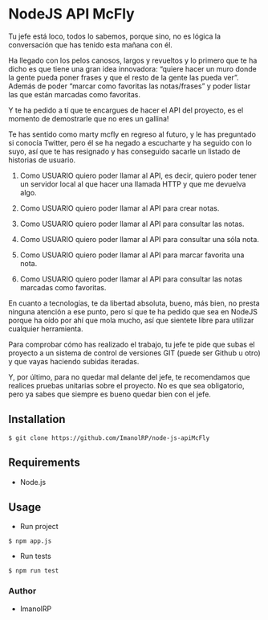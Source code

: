 # NodeJS API McFly 

Tu jefe está loco, todos lo sabemos, porque sino, no es lógica la conversación que has tenido esta mañana con él.

Ha llegado con los pelos canosos, largos y revueltos y lo primero que te ha dicho es que tiene una gran idea innovadora: “quiere hacer un muro donde la gente pueda poner frases y que el resto de la gente las pueda ver”. Además de poder “marcar como favoritas las notas/frases” y poder listar las que están marcadas como favoritas.

Y te ha pedido a tí que te encargues de hacer el API del proyecto, es el momento de demostrarle que no eres un gallina!

Te has sentido como marty mcfly en regreso al futuro, y le has preguntado si conocía Twitter, pero él se ha negado a escucharte y ha seguido con lo suyo, así que te has resignado y has conseguido sacarle un listado de historias de usuario.

1. Como USUARIO quiero poder llamar al API, es decir, quiero poder tener un servidor local al que hacer una llamada HTTP y que me devuelva algo.

2. Como USUARIO quiero poder llamar al API para crear notas.

3. Como USUARIO quiero poder llamar al API para consultar las notas.

4. Como USUARIO quiero poder llamar al API para consultar una sóla nota.

5. Como USUARIO quiero poder llamar al API para marcar favorita una nota.

6. Como USUARIO quiero poder llamar al API para consultar las notas marcadas como favoritas.

En cuanto a tecnologías, te da libertad absoluta, bueno, más bien, no presta ninguna atención a ese punto, pero sí que te ha pedido que sea en NodeJS porque ha oído por ahí que mola mucho, así que sientete libre para utilizar cualquier herramienta.

Para comprobar cómo has realizado el trabajo, tu jefe te pide que subas el proyecto a un sistema de control de versiones GIT (puede ser Github u otro) y que vayas haciendo subidas iteradas.

Y, por último, para no quedar mal delante del jefe, te recomendamos que realices pruebas unitarias sobre el proyecto. No es que sea obligatorio, pero ya sabes que siempre es bueno quedar bien con el jefe.

## Installation
`$ git clone https://github.com/ImanolRP/node-js-apiMcFly`

## Requirements
* Node.js

## Usage
* Run project

`$ npm app.js`

* Run tests

`$ npm run test`


### Author
* ImanolRP
